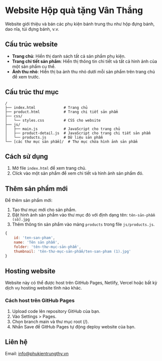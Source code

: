 # Website Hộp quà tặng Vân Thắng

Website giới thiệu và bán các phụ kiện bánh trung thu như hộp đựng bánh, dao nĩa, túi đựng bánh, v.v.

## Cấu trúc website

- **Trang chủ**: Hiển thị danh sách tất cả sản phẩm phụ kiện.
- **Trang chi tiết sản phẩm**: Hiển thị thông tin chi tiết và tất cả hình ảnh của một sản phẩm cụ thể.
- **Ảnh thu nhỏ**: Hiển thị ba ảnh thu nhỏ dưới mỗi sản phẩm trên trang chủ để xem trước.

## Cấu trúc thư mục

```
/
├── index.html             # Trang chủ
├── product.html           # Trang chi tiết sản phẩm
├── css/
│   └── styles.css         # CSS cho website
├── js/
│   ├── main.js            # JavaScript cho trang chủ
│   ├── product-detail.js  # JavaScript cho trang chi tiết sản phẩm
│   └── products.js        # Dữ liệu sản phẩm
└── [các thư mục sản phẩm]/  # Thư mục chứa hình ảnh sản phẩm
```

## Cách sử dụng

1. Mở file `index.html` để xem trang chủ.
2. Click vào một sản phẩm để xem chi tiết và hình ảnh sản phẩm đó.

## Thêm sản phẩm mới

Để thêm sản phẩm mới:

1. Tạo thư mục mới cho sản phẩm.
2. Đặt hình ảnh sản phẩm vào thư mục đó với định dạng tên: `tên-sản-phẩm (số).jpg`
3. Thêm thông tin sản phẩm vào mảng `products` trong file `js/products.js`.

```javascript
{
    id: 'ten-san-pham',
    name: 'Tên sản phẩm',
    folder: 'tên-thư-mục-sản-phẩm',
    thumbnail: 'tên-thư-mục-sản-phẩm/ten-san-pham (1).jpg'
}
```

## Hosting website

Website này có thể được host trên GitHub Pages, Netlify, Vercel hoặc bất kỳ dịch vụ hosting website tĩnh nào khác.

### Cách host trên GitHub Pages

1. Upload code lên repository GitHub của bạn.
2. Vào Settings > Pages.
3. Chọn branch main và thư mục root (/).
4. Nhấn Save để GitHub Pages tự động deploy website của bạn.

## Liên hệ

Email: info@phukientrungthy.vn 
